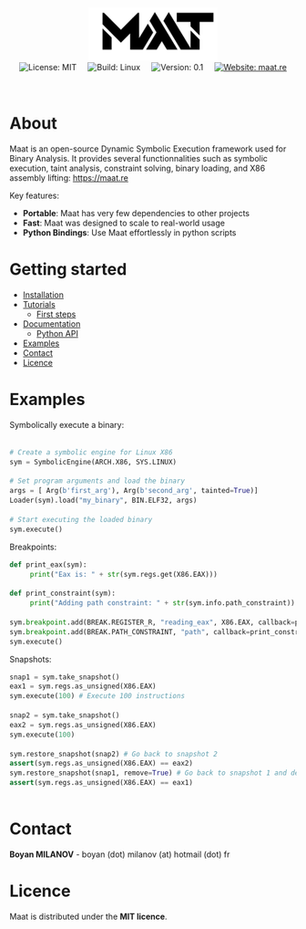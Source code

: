 <p align="center" >
     <br><br>
<img width="45%" src="/ressources/maat_logo.png"/> <br>
  <img src="https://img.shields.io/badge/License-MIT-green" alt="License: MIT"> &nbsp; &nbsp;
  <img src="https://img.shields.io/badge/Build-Linux-green" alt="Build: Linux">  &nbsp; &nbsp;
  <img src="https://img.shields.io/badge/Version-v0.1-green" alt="Version: 0.1"> &nbsp; &nbsp;
  <a href="http://maat.re"><img src="https://img.shields.io/badge/Website-maat.re-blue" alt="Website: maat.re"></a>
  <br>
  <br>
  <br>
</p>


# About

Maat is an open-source Dynamic Symbolic Execution framework used for Binary Analysis. It provides several functionnalities such as symbolic execution, taint analysis, constraint solving, binary loading, and X86 assembly lifting: https://maat.re

Key features:

- **Portable**: Maat has very few dependencies to other projects
- **Fast**: Maat was designed to scale to real-world usage
- **Python Bindings**: Use Maat effortlessly in python scripts
     
# Getting started
- [Installation](https://maat.re/install.html)
- [Tutorials](https://maat.re/tutorials.html)
     - [First steps](https://maat.re/tutorial_first_steps.html)
- [Documentation](https://maat.re)
     - [Python API](https://maat.re/python_api.html)
- [Examples](#Examples)
- [Contact](#contact)
- [Licence](#licence)

# Examples
Symbolically execute a binary:

```Python

# Create a symbolic engine for Linux X86
sym = SymbolicEngine(ARCH.X86, SYS.LINUX)

# Set program arguments and load the binary
args = [ Arg(b'first_arg'), Arg(b'second_arg', tainted=True)]
Loader(sym).load("my_binary", BIN.ELF32, args)

# Start executing the loaded binary
sym.execute()
```

Breakpoints:

```Python
def print_eax(sym):
     print("Eax is: " + str(sym.regs.get(X86.EAX)))

def print_constraint(sym):
     print("Adding path constraint: " + str(sym.info.path_constraint))

sym.breakpoint.add(BREAK.REGISTER_R, "reading_eax", X86.EAX, callback=print_eax)
sym.breakpoint.add(BREAK.PATH_CONSTRAINT, "path", callback=print_constraint)
sym.execute()
```

Snapshots:

```Python
snap1 = sym.take_snapshot()
eax1 = sym.regs.as_unsigned(X86.EAX)
sym.execute(100) # Execute 100 instructions

snap2 = sym.take_snapshot()
eax2 = sym.regs.as_unsigned(X86.EAX)
sym.execute(100)

sym.restore_snapshot(snap2) # Go back to snapshot 2
assert(sym.regs.as_unsigned(X86.EAX) == eax2)
sym.restore_snapshot(snap1, remove=True) # Go back to snapshot 1 and delete it
assert(sym.regs.as_unsigned(X86.EAX) == eax1)
 
```

# Contact
**Boyan MILANOV** - boyan (dot) milanov (at) hotmail (dot) fr

# Licence
Maat is distributed under the **MIT licence**.
